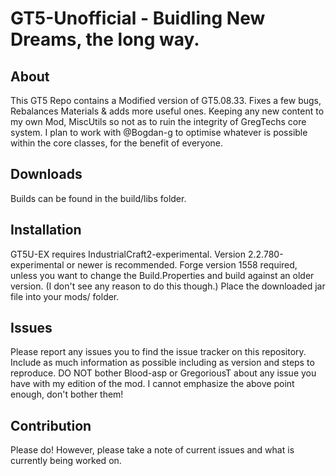 GT5-Unofficial - Buidling New Dreams, the long way.
===

## About

This GT5 Repo contains a Modified version of GT5.08.33. Fixes a few bugs, Rebalances Materials & adds more useful ones. Keeping any new content to my own Mod, MiscUtils so not as to ruin the integrity of GregTechs core system. I plan to work with @Bogdan-g to optimise whatever is possible within the core classes, for the benefit of everyone.

## Downloads

Builds can be found in the build/libs folder.

## Installation

GT5U-EX requires IndustrialCraft2-experimental. Version 2.2.780-experimental or newer is recommended.
Forge version 1558 required, unless you want to change the Build.Properties and build against an older version. (I don't see any reason to do this though.)
Place the downloaded jar file into your mods/ folder.

## Issues

Please report any issues you to find the issue tracker on this repository. Include as much information as possible including as version and steps to reproduce.
DO NOT bother Blood-asp or GregoriousT about any issue you have with my edition of the mod.
I cannot emphasize the above point enough, don't bother them!

## Contribution

Please do! However, please take a note of current issues and what is currently being worked on.
